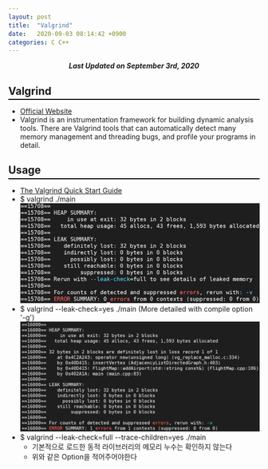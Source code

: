 ```yaml
---
layout: post
title:  "Valgrind"
date:   2020-09-03 08:14:42 +0900
categories: C C++
---
```


<div style="text-align: center"><i><b>Last Updated on September 3rd, 2020</b></i></div>

## Valgrind
<hr style="height: 2px; border:none; margin-top: -1em; margin-bottom:0.5em; padding: 0; background:black">

* [Official Website](https://valgrind.org/)
* Valgrind is an instrumentation framework for building dynamic analysis tools. There are Valgrind tools that can automatically detect many memory management and threading bugs, and profile your programs in detail.

## Usage
<hr style="height: 2px; border:none; margin-top: -1em; margin-bottom:0.5em; padding: 0; background:black">

* [The Valgrind Quick Start Guide](https://www.valgrind.org/docs/manual/quick-start.html#quick-start.intro)
* $ valgrind ./main <img src="/img/val1.jpg">
* $ valgrind &#45;&#45;leak-check=yes ./main (More detailed with compile option '-g') <img src="/img/val2.jpg">
* $ valgrind &#45;&#45;leak-check=full &#45;&#45;trace-children=yes ./main
    * 기본적으로 로드한 동적 라이브러리의 메모리 누수는 확인하지 않는다
    * 위와 같은 Option을 적어주어야한다


